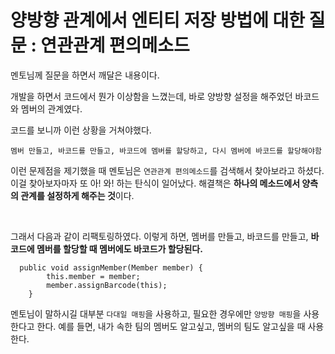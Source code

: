# 양방향 관계에서 엔티티 저장 방법에 대한 질문 : 연관관계 편의메소드   

멘토님께 질문을 하면서 깨달은 내용이다.

개발을 하면서 코드에서 뭔가 이상함을 느꼈는데, 바로 양방향 설정을 해주었던 바코드와 멤버의 관계였다.

코드를 보니까 이런 상황을 거쳐야했다.
```
멤버 만들고, 바코드를 만들고, 바코드에 멤버를 할당하고, 다시 멤버에 바코드를 할당해야함
```

이런 문제점을 제기했을 때 멘토님은 `연관관계 편의메소드`를 검색해서 찾아보라고 하셨다. 이걸 찾아보자마자 또 아! 와! 하는 탄식이 일어났다.
해결책은 **하나의 메소드에서 양측의 관계를 설정하게 해주는 것**이다.

<br>

그래서 다음과 같이 리팩토링하였다. 이렇게 하면, 멤버를 만들고, 바코드를 만들고, **바코드에 멤버를 할당할 때 멤버에도 바코드가 할당된다.**

```
  public void assignMember(Member member) {
        this.member = member;
        member.assignBarcode(this);
    }
```

멘토님이 말하시길 대부분 `다대일 매핑`을 사용하고, 필요한 경우에만 `양방향 매핑`을 사용한다고 한다. 예를 들면, 내가 속한 팀의 멤버도 알고싶고, 멤버의 팀도 알고싶을 때 사용한다.
